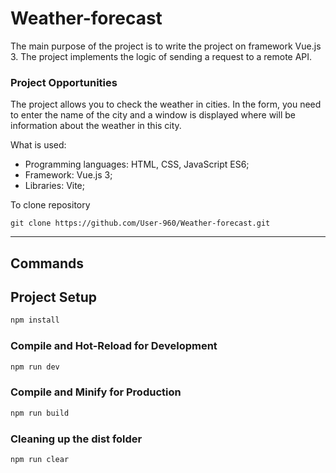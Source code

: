 # Weather-forecast

The main purpose of the project is to write the project on framework Vue.js 3. The project implements the logic of sending a request to a remote API.

### Project Opportunities

The project allows you to check the weather in cities. In the form, you need to enter the name of the city and a window is displayed where will be information about the weather in this city.

What is used:

- Programming languages: HTML, CSS, JavaScript ES6;
- Framework: Vue.js 3;
- Libraries: Vite;

To clone repository

```shell
git clone https://github.com/User-960/Weather-forecast.git
```

---

## Commands

## Project Setup

```sh
npm install
```

### Compile and Hot-Reload for Development

```sh
npm run dev
```

### Compile and Minify for Production

```sh
npm run build
```

### Cleaning up the dist folder

```shell
npm run clear
```
